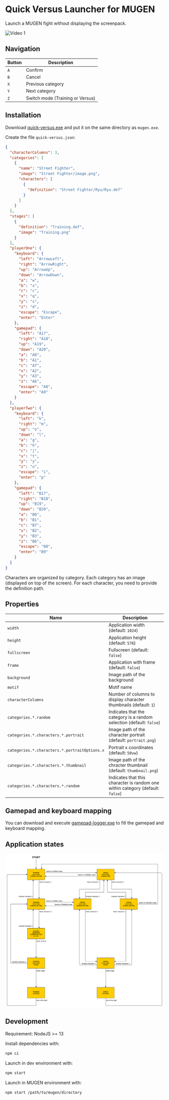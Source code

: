 Quick Versus Launcher for MUGEN
===============================

Launch a MUGEN fight without displaying the screenpack.

![Video 1](./docs/video-1.gif)

Navigation
----------

| Button | Description                      |
| ------ | -------------------------------- |
| `A`    | Confirm                          |
| `B`    | Cancel                           |
| `X`    | Previous category                |
| `Y`    | Next category                    |
| `Z`    | Switch mode (Training or Versus) |

Installation
------------

Download [quick-versus.exe](https://github.com/mugen-launcher/quick-versus/releases/latest/download/quick-versus.exe) and put it on the same directory as `mugen.exe`.

Create the file `quick-versus.json`:

```json
{
  "characterColumns": 3,
  "categories": [
    {
      "name": "Street Fighter",
      "image": "Street Fighter/image.png",
      "characters": [
        {
          "definition": "Street Fighter/Ryu/Ryu.def"
        }
      ]
    }
  ],
  "stages": [
    {
      "definition": "Training.def",
      "image": "Training.png"
    }
  ],
  "playerOne": {
    "keyboard": {
      "left": "ArrowLeft",
      "right": "ArrowRight",
      "up": "ArrowUp",
      "down": "ArrowDown",
      "a": "w",
      "b": "x",
      "c": "c",
      "x": "q",
      "y": "s",
      "z": "d",
      "escape": "Escape",
      "enter": "Enter"
    },
    "gamepad": {
      "left": "A17",
      "right": "A18",
      "up": "A19",
      "down": "A20",
      "a": "A0",
      "b": "A1",
      "c": "A7",
      "x": "A2",
      "y": "A3",
      "z": "A6",
      "escape": "A8",
      "enter": "A9"
    }
  },
  "playerTwo": {
    "keyboard": {
      "left": "k",
      "right": "m",
      "up": "o",
      "down": "l",
      "a": "g",
      "b": "h",
      "c": "j",
      "x": "t",
      "y": "y",
      "z": "u",
      "escape": "i",
      "enter": "p"
    },
    "gamepad": {
      "left": "B17",
      "right": "B18",
      "up": "B19",
      "down": "B20",
      "a": "B0",
      "b": "B1",
      "c": "B7",
      "x": "B2",
      "y": "B3",
      "z": "B6",
      "escape": "B8",
      "enter": "B9"
    }
  }
}
```

Characters are organized by category.
Each category has an image (displayed on top of the screen).
For each character, you need to provide the definition path.

Properties
-------------------

| Name | Description |
| ---- | ----------- |
| `width` | Application width (default: `1024`) |
| `height` | Application height (default: `576`) |
| `fullscreen` | Fullscreen (default: `false`) |
| `frame` | Application with frame (default: `false`) |
| `background` | Image path of the background |
| `motif` | Motif name |
| `characterColumns` | Number of columns to display character thumbnails (default: `1`) |
| `categories.*.random` | Indicates that the category is a random selection (default: `false`) |
| `categories.*.characters.*.portrait` | Image path of the character portrait (default: `portrait.png`) |
| `categories.*.characters.*.portraitOptions.x` | Portrait x coordinates (default: `50vw`) |
| `categories.*.characters.*.thumbnail` | Image path of the chracter thumbnail (default: `thumbnail.png`) |
| `categories.*.characters.*.random` | Indicates that this character is random one within category (default: `false`) |

Gamepad and keyboard mapping
----------------------------

You can download and execute [gamepad-logger.exe](https://github.com/mugen-launcher/gamepad-logger/releases/latest/download/gamepad-logger.exe) to fill the gamepad and keyboard mapping.

Application states
------------------

![States](./docs/state-machine.png)

Development
-----------

Requirement:  NodeJS >= 13

Install dependencies with:
```bash
npm ci
```

Launch in dev environment with:
```bash
npm start
```

Launch in MUGEN environment with:
```bash
npm start /path/to/mugen/directory
```

